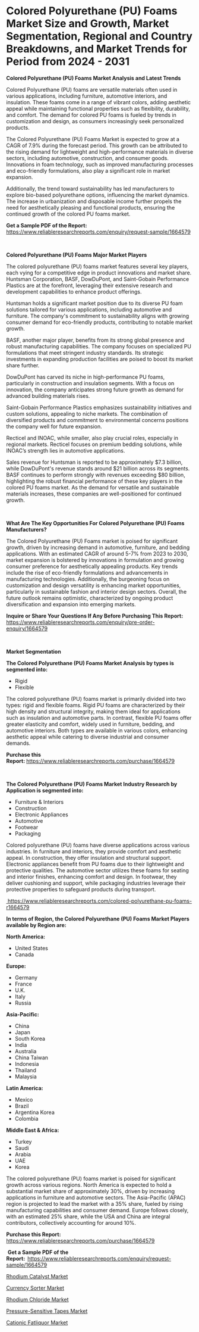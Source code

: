 <p><h1>Colored Polyurethane (PU) Foams Market Size and Growth, Market Segmentation, Regional and Country Breakdowns, and Market Trends for Period from 2024 -  2031</h1></p><p><strong>Colored Polyurethane (PU) Foams Market Analysis and Latest Trends</strong></p>
<p><p>Colored Polyurethane (PU) foams are versatile materials often used in various applications, including furniture, automotive interiors, and insulation. These foams come in a range of vibrant colors, adding aesthetic appeal while maintaining functional properties such as flexibility, durability, and comfort. The demand for colored PU foams is fueled by trends in customization and design, as consumers increasingly seek personalized products.</p><p>The Colored Polyurethane (PU) Foams Market is expected to grow at a CAGR of 7.9% during the forecast period. This growth can be attributed to the rising demand for lightweight and high-performance materials in diverse sectors, including automotive, construction, and consumer goods. Innovations in foam technology, such as improved manufacturing processes and eco-friendly formulations, also play a significant role in market expansion. </p><p>Additionally, the trend toward sustainability has led manufacturers to explore bio-based polyurethane options, influencing the market dynamics. The increase in urbanization and disposable income further propels the need for aesthetically pleasing and functional products, ensuring the continued growth of the colored PU foams market.</p></p>
<p><strong>Get a Sample PDF of the Report:&nbsp;</strong> <a href="https://www.reliableresearchreports.com/enquiry/request-sample/1664579?utm_campaign=4&utm_medium=2&utm_source=Github&utm_content=ia&utm_term=03102024&utm_id=colored-polyurethane-pu-foams">https://www.reliableresearchreports.com/enquiry/request-sample/1664579</a></p>
<p>&nbsp;</p>
<p><strong>Colored Polyurethane (PU) Foams Major Market Players</strong></p>
<p><p>The colored polyurethane (PU) foams market features several key players, each vying for a competitive edge in product innovations and market share. Huntsman Corporation, BASF, DowDuPont, and Saint-Gobain Performance Plastics are at the forefront, leveraging their extensive research and development capabilities to enhance product offerings. </p><p>Huntsman holds a significant market position due to its diverse PU foam solutions tailored for various applications, including automotive and furniture. The company's commitment to sustainability aligns with growing consumer demand for eco-friendly products, contributing to notable market growth. </p><p>BASF, another major player, benefits from its strong global presence and robust manufacturing capabilities. The company focuses on specialized PU formulations that meet stringent industry standards. Its strategic investments in expanding production facilities are poised to boost its market share further. </p><p>DowDuPont has carved its niche in high-performance PU foams, particularly in construction and insulation segments. With a focus on innovation, the company anticipates strong future growth as demand for advanced building materials rises.</p><p>Saint-Gobain Performance Plastics emphasizes sustainability initiatives and custom solutions, appealing to niche markets. The combination of diversified products and commitment to environmental concerns positions the company well for future expansion.</p><p>Recticel and INOAC, while smaller, also play crucial roles, especially in regional markets. Recticel focuses on premium bedding solutions, while INOAC’s strength lies in automotive applications.</p><p>Sales revenue for Huntsman is reported to be approximately $7.3 billion, while DowDuPont's revenue stands around $21 billion across its segments. BASF continues to perform strongly with revenues exceeding $80 billion, highlighting the robust financial performance of these key players in the colored PU foams market. As the demand for versatile and sustainable materials increases, these companies are well-positioned for continued growth.</p></p>
<p>&nbsp;</p>
<p><strong>What Are The Key Opportunities For Colored Polyurethane (PU) Foams Manufacturers?</strong></p>
<p><p>The Colored Polyurethane (PU) Foams market is poised for significant growth, driven by increasing demand in automotive, furniture, and bedding applications. With an estimated CAGR of around 5-7% from 2023 to 2030, market expansion is bolstered by innovations in formulation and growing consumer preference for aesthetically appealing products. Key trends include the rise of eco-friendly formulations and advancements in manufacturing technologies. Additionally, the burgeoning focus on customization and design versatility is enhancing market opportunities, particularly in sustainable fashion and interior design sectors. Overall, the future outlook remains optimistic, characterized by ongoing product diversification and expansion into emerging markets.</p></p>
<p><strong>Inquire or Share Your Questions If Any Before Purchasing This Report:</strong> <a href="https://www.reliableresearchreports.com/enquiry/pre-order-enquiry/1664579?utm_campaign=4&utm_medium=2&utm_source=Github&utm_content=ia&utm_term=03102024&utm_id=colored-polyurethane-pu-foams">https://www.reliableresearchreports.com/enquiry/pre-order-enquiry/1664579</a></p>
<p>&nbsp;</p>
<p><strong>Market Segmentation</strong></p>
<p><strong>The Colored Polyurethane (PU) Foams Market Analysis by types is segmented into:</strong></p>
<p><ul><li>Rigid</li><li>Flexible</li></ul></p>
<p><p>The colored polyurethane (PU) foams market is primarily divided into two types: rigid and flexible foams. Rigid PU foams are characterized by their high density and structural integrity, making them ideal for applications such as insulation and automotive parts. In contrast, flexible PU foams offer greater elasticity and comfort, widely used in furniture, bedding, and automotive interiors. Both types are available in various colors, enhancing aesthetic appeal while catering to diverse industrial and consumer demands.</p></p>
<p><strong>Purchase this Report:&nbsp;</strong><a href="https://www.reliableresearchreports.com/purchase/1664579?utm_campaign=4&utm_medium=2&utm_source=Github&utm_content=ia&utm_term=03102024&utm_id=colored-polyurethane-pu-foams">https://www.reliableresearchreports.com/purchase/1664579</a></p>
<p>&nbsp;</p>
<p><strong>The Colored Polyurethane (PU) Foams Market Industry Research by Application is segmented into:</strong></p>
<p><ul><li>Furniture & Interiors</li><li>Construction</li><li>Electronic Appliances</li><li>Automotive</li><li>Footwear</li><li>Packaging</li></ul></p>
<p><p>Colored polyurethane (PU) foams have diverse applications across various industries. In furniture and interiors, they provide comfort and aesthetic appeal. In construction, they offer insulation and structural support. Electronic appliances benefit from PU foams due to their lightweight and protective qualities. The automotive sector utilizes these foams for seating and interior finishes, enhancing comfort and design. In footwear, they deliver cushioning and support, while packaging industries leverage their protective properties to safeguard products during transport.</p></p>
<p><a href="https://www.reliableresearchreports.com/colored-polyurethane-pu-foams-r1664579?utm_campaign=4&utm_medium=2&utm_source=Github&utm_content=ia&utm_term=03102024&utm_id=colored-polyurethane-pu-foams">&nbsp;https://www.reliableresearchreports.com/colored-polyurethane-pu-foams-r1664579</a></p>
<p><strong>In terms of Region, the Colored Polyurethane (PU) Foams Market Players available by Region are:</strong></p>
<p>
    <p> <strong> North America: </strong>
        <ul>
            <li>United States</li>
            <li>Canada</li>
        </ul>
        </p> 
    <p> <strong> Europe: </strong>
        <ul>
            <li>Germany</li>
            <li>France</li>
            <li>U.K.</li>
            <li>Italy</li>
            <li>Russia</li>
        </ul>
        </p> 
    <p> <strong> Asia-Pacific: </strong>
        <ul>
            <li>China</li>
            <li>Japan</li>
            <li>South Korea</li>
            <li>India</li>
            <li>Australia</li>
            <li>China Taiwan</li>
            <li>Indonesia</li>
            <li>Thailand</li>
            <li>Malaysia</li>
        </ul>
        </p> 
    <p> <strong> Latin America: </strong>
        <ul>
            <li>Mexico</li>
            <li>Brazil</li>
            <li>Argentina Korea</li>
            <li>Colombia</li>
        </ul>
        </p> 
    <p> <strong> Middle East & Africa: </strong>
        <ul>
            <li>Turkey</li>
            <li>Saudi</li>
            <li>Arabia</li>
            <li>UAE</li>
            <li>Korea</li>
        </ul>
    </p>
    </p>
<p><p>The colored polyurethane (PU) foams market is poised for significant growth across various regions. North America is expected to hold a substantial market share of approximately 30%, driven by increasing applications in furniture and automotive sectors. The Asia-Pacific (APAC) region is projected to lead the market with a 35% share, fueled by rising manufacturing capabilities and consumer demand. Europe follows closely, with an estimated 25% share, while the USA and China are integral contributors, collectively accounting for around 10%.</p></p>
<p><strong>Purchase this Report: </strong><a href="https://www.reliableresearchreports.com/purchase/1664579?utm_campaign=4&utm_medium=2&utm_source=Github&utm_content=ia&utm_term=03102024&utm_id=colored-polyurethane-pu-foams">https://www.reliableresearchreports.com/purchase/1664579</a></p>
<p>&nbsp;<strong>Get a Sample PDF of the Report:&nbsp;&nbsp;</strong><a href="https://www.reliableresearchreports.com/enquiry/request-sample/1664579?utm_campaign=4&utm_medium=2&utm_source=Github&utm_content=ia&utm_term=03102024&utm_id=colored-polyurethane-pu-foams">https://www.reliableresearchreports.com/enquiry/request-sample/1664579</a></p>
<p><strong></strong></p>
<p><p><a href="https://medium.com/@keely_quigley/global-rhodium-catalyst-market-pulse-trends-and-growth-analysis-2024-2031-22b7379660d7?postPublishedType=repub&utm_campaign=4&utm_medium=2&utm_source=Github&utm_content=ia&utm_term=03102024&utm_id=colored-polyurethane-pu-foams">Rhodium Catalyst Market</a></p><p><a href="https://www.linkedin.com/pulse/comprehensive-analysis-global-currency-sorter-market-mlo7e?utm_campaign=4&utm_medium=2&utm_source=Github&utm_content=ia&utm_term=03102024&utm_id=colored-polyurethane-pu-foams">Currency Sorter Market</a></p><p><a href="https://medium.com/@keely_quigley/rhodium-chloride-market-a-global-and-regional-analysis-focus-on-region-country-level-analysis-0d8d69e8feb0?postPublishedType=repub&utm_campaign=4&utm_medium=2&utm_source=Github&utm_content=ia&utm_term=03102024&utm_id=colored-polyurethane-pu-foams">Rhodium Chloride Market</a></p><p><a href="https://issuu.com/reportprime-2/docs/pressure-sensitive-tapes-market-siz_ab879c17041411?utm_campaign=4&utm_medium=2&utm_source=Github&utm_content=ia&utm_term=03102024&utm_id=colored-polyurethane-pu-foams">Pressure-Sensitive Tapes Market</a></p><p><a href="https://github.com/HeatherFernandez476/Market-Research-Report-List-1/blob/main/cationic-fatliquor-market.md?utm_campaign=4&utm_medium=2&utm_source=Github&utm_content=ia&utm_term=03102024&utm_id=colored-polyurethane-pu-foams">Cationic Fatliquor Market</a></p></p>